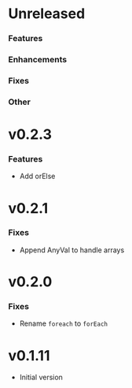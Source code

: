 # Unreleased

### Features
### Enhancements
### Fixes
### Other

# v0.2.3

### Features
* Add orElse

# v0.2.1

### Fixes
* Append AnyVal to handle arrays

# v0.2.0

### Fixes
* Rename `foreach` to `forEach`

# v0.1.11
* Initial version
